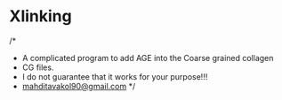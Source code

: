 # Xlinking
/*
* A complicated program to add AGE into the Coarse grained collagen
* CG files.
* I do not guarantee that it works for your purpose!!!
* mahditavakol90@gmail.com
*/
